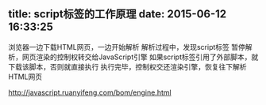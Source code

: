 title: script标签的工作原理
date: 2015-06-12 16:33:25
---

浏览器一边下载HTML网页，一边开始解析
解析过程中，发现script标签
暂停解析，网页渲染的控制权转交给JavaScript引擎
如果script标签引用了外部脚本，就下载该脚本，否则就直接执行
执行完毕，控制权交还渲染引擎，恢复往下解析HTML网页

http://javascript.ruanyifeng.com/bom/engine.html
